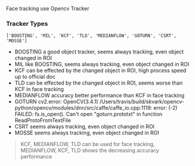 Face tracking use Opencv Tracker

### Tracker Types
`['BOOSTING', 'MIL', 'KCF', 'TLD', 'MEDIANFLOW', 'GOTURN', 'CSRT', 'MOSSE']`

- BOOSTING a good object tracker, seems always tracking, even object changed in ROI
- MIL like BOOSTING, seems always tracking, even object changed in ROI
- KCF can be effected by the changed object in ROI, high process speed up to official doc
- TLD can be effected by the changed object in ROI, seems worse than KCF in face tracking
- MEDIANFLOW accuracy better performance than KCF in face tracking
- GOTURN cv2.error: OpenCV(3.4.1) /Users/travis/build/skvark/opencv-python/opencv/modules/dnn/src/caffe/caffe_io.cpp:1119: error: (-2) FAILED: fs.is_open(). Can't open "goturn.prototxt" in function ReadProtoFromTextFile
- CSRT seems always tracking, even object changed in ROI
- MOSSE seems always tracking, even object changed in ROI


> KCF, MEDIANFLOW, TLD can be used for face tracking, MEDIANFLOW, KCF, TLD shows the decreasing accuracy performance


